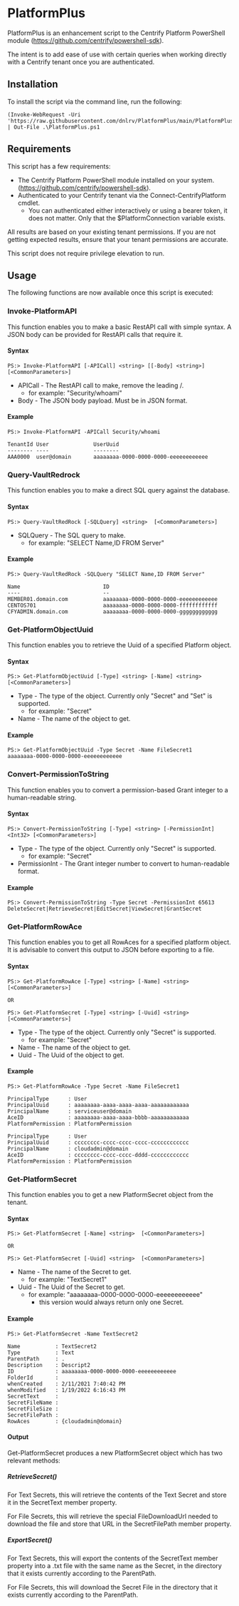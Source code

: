 # PlatformPlus
PlatformPlus is an enhancement script to the Centrify Platform PowerShell module (https://github.com/centrify/powershell-sdk).

The intent is to add ease of use with certain queries when working directly with a Centrify tenant once you are authenticated.

## Installation

To install the script via the command line, run the following:
```
(Invoke-WebRequest -Uri 'https://raw.githubusercontent.com/dnlrv/PlatformPlus/main/PlatformPlus.ps1').Content | Out-File .\PlatformPlus.ps1
```

## Requirements

This script has a few requirements:
 - The Centrify Platform PowerShell module installed on your system. (https://github.com/centrify/powershell-sdk).
 - Authenticated to your Centrify tenant via the Connect-CentrifyPlatform cmdlet.
   - You can authenticated either interactively or using a bearer token, it does not matter. Only that the $PlatformConnection variable exists.

All results are based on your existing tenant permissions. If you are not getting expected results, ensure that your tenant permissions are accurate.

This script does not require privilege elevation to run.

## Usage

The following functions are now available once this script is executed:

### Invoke-PlatformAPI

This function enables you to make a basic RestAPI call with simple syntax. A JSON body can be provided for RestAPI calls that require it.

#### Syntax
```
PS:> Invoke-PlatformAPI [-APICall] <string> [[-Body] <string>] [<CommonParameters>]
```
 - APICall - The RestAPI call to make, remove the leading /.
   - for example: "Security/whoami"
 - Body - The JSON body payload. Must be in JSON format.

#### Example
```
PS:> Invoke-PlatformAPI -APICall Security/whoami

TenantId User              UserUuid
-------- ----              --------
AAA0000  user@domain       aaaaaaaa-0000-0000-0000-eeeeeeeeeeee
````

### Query-VaultRedrock

This function enables you to make a direct SQL query against the database.

#### Syntax
```
PS:> Query-VaultRedRock [-SQLQuery] <string>  [<CommonParameters>]
```
 - SQLQuery - The SQL query to make.
   - for example: "SELECT Name,ID FROM Server"

#### Example
```
PS:> Query-VaultRedRock -SQLQuery "SELECT Name,ID FROM Server"

Name                          ID
----                          --
MEMBER01.domain.com           aaaaaaaa-0000-0000-0000-eeeeeeeeeeee
CENTOS701                     aaaaaaaa-0000-0000-0000-ffffffffffff
CFYADMIN.domain.com           aaaaaaaa-0000-0000-0000-gggggggggggg
```

### Get-PlatformObjectUuid

This function enables you to retrieve the Uuid of a specified Platform object.

#### Syntax
```
PS:> Get-PlatformObjectUuid [-Type] <string> [-Name] <string> [<CommonParameters>]
```
 - Type - The type of the object. Currently only "Secret" and "Set" is supported.
   - for example: "Secret"
 - Name - The name of the object to get.

#### Example
```
PS:> Get-PlatformObjectUuid -Type Secret -Name FileSecret1
aaaaaaaa-0000-0000-0000-eeeeeeeeeeee
````

### Convert-PermissionToString

This function enables you to convert a permission-based Grant integer to a human-readable string.

#### Syntax
```
PS:> Convert-PermissionToString [-Type] <string> [-PermissionInt] <Int32> [<CommonParameters>]
```
 - Type - The type of the object. Currently only "Secret" is supported.
   - for example: "Secret"
 - PermissionInt - The Grant integer number to convert to human-readable format.

#### Example
```
PS:> Convert-PermissionToString -Type Secret -PermissionInt 65613
DeleteSecret|RetrieveSecret|EditSecret|ViewSecret|GrantSecret
````

### Get-PlatformRowAce

This function enables you to get all RowAces for a specified platform object.
It is advisable to convert this output to JSON before exporting to a file.

#### Syntax
```
PS:> Get-PlatformRowAce [-Type] <string> [-Name] <string> [<CommonParameters>]

OR

PS:> Get-PlatformSecret [-Type] <string> [-Uuid] <string>  [<CommonParameters>]
```
 - Type - The type of the object. Currently only "Secret" is supported.
   - for example: "Secret"
 - Name - The name of the object to get.
 - Uuid - The Uuid of the object to get.

#### Example
```
PS:> Get-PlatformRowAce -Type Secret -Name FileSecret1

PrincipalType      : User
PrincipalUuid      : aaaaaaaa-aaaa-aaaa-aaaa-aaaaaaaaaaaa
PrincipalName      : serviceuser@domain
AceID              : aaaaaaaa-aaaa-aaaa-bbbb-aaaaaaaaaaaa
PlatformPermission : PlatformPermission

PrincipalType      : User
PrincipalUuid      : cccccccc-cccc-cccc-cccc-cccccccccccc
PrincipalName      : cloudadmin@domain
AceID              : cccccccc-cccc-cccc-dddd-cccccccccccc
PlatformPermission : PlatformPermission
````

### Get-PlatformSecret

This function enables you to get a new PlatformSecret object from the tenant.

#### Syntax
```
PS:> Get-PlatformSecret [-Name] <string>  [<CommonParameters>]

OR 

PS:> Get-PlatformSecret [-Uuid] <string>  [<CommonParameters>]
```
 - Name - The name of the Secret to get.
   - for example: "TextSecret1"
 - Uuid - The Uuid of the Secret to get.
   - for example: "aaaaaaaa-0000-0000-0000-eeeeeeeeeeee"
     - this version would always return only one Secret.

#### Example
```
PS:> Get-PlatformSecret -Name TextSecret2

Name           : TextSecret2
Type           : Text
ParentPath     : .
Description    : Descript2
ID             : aaaaaaaa-0000-0000-0000-eeeeeeeeeeee
FolderId       :
whenCreated    : 2/11/2021 7:40:42 PM
whenModified   : 1/19/2022 6:16:43 PM
SecretText     :
SecretFileName :
SecretFileSize :
SecretFilePath :
RowAces        : {cloudadmin@domain}
```

#### Output

Get-PlatformSecret produces a new PlatformSecret object which has two relevant methods:

##### RetrieveSecret()

For Text Secrets, this will retrieve the contents of the Text Secret and store it in the SecretText member property.

For File Secrets, this will retrieve the special FileDownloadUrl needed to download the file and store that URL in the SecretFilePath member property.

##### ExportSecret()

For Text Secrets, this will export the contents of the SecretText member property into a .txt file with the same name as the Secret, in the directory that it exists currently according to the ParentPath.

For File Secrets, this will download the Secret File in the directory that it exists currently according to the ParentPath.
